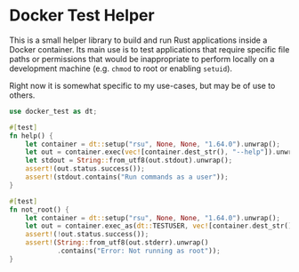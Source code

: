 # Docker Test Helper

This is a small helper library to build and run Rust applications inside a
Docker container. Its main use is to test applications that require specific
file paths or permissions that would be inappropriate to perform locally on a
development machine (e.g. `chmod` to root or enabling `setuid`).

Right now it is somewhat specific to my use-cases, but may be of use to others.

```rust
use docker_test as dt;

#[test]
fn help() {
    let container = dt::setup("rsu", None, None, "1.64.0").unwrap();
    let out = container.exec(vec![container.dest_str(), "--help"]).unwrap();
    let stdout = String::from_utf8(out.stdout).unwrap();
    assert!(out.status.success());
    assert!(stdout.contains("Run commands as a user"));
}

#[test]
fn not_root() {
    let container = dt::setup("rsu", None, None, "1.64.0").unwrap();
    let out = container.exec_as(dt::TESTUSER, vec![container.dest_str(), "/bin/ls"]).unwrap();
    assert!(!out.status.success());
    assert!(String::from_utf8(out.stderr).unwrap()
            .contains("Error: Not running as root"));
}
```
